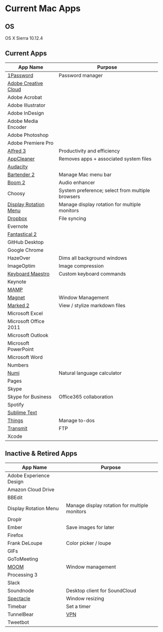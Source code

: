 # Current Mac Apps

## OS
OS X Sierra 10.12.4

## Current Apps
| App Name | Purpose |
| -------- | ------- |
| [1Password](https://1password.com/downloads/) | Password manager |
| [Adobe Creative Cloud](https://www.adobe.com/creativecloud.html) | |
| Adobe Acrobat | |
| Adobe Illustrator | |
| Adobe InDesign | |
| Adobe Media Encoder | |
| Adobe Photoshop | |
| Adobe Premiere Pro | |
| [Alfred 3](https://www.alfredapp.com) | Productivity and efficiency |
| [AppCleaner](https://freemacsoft.net/appcleaner/) | Removes apps + associated system files |
| [Audacity](http://www.audacityteam.org/download/mac/) | |
| [Bartender 2](https://www.macbartender.com) | Manage Mac menu bar |
| [Boom 2](http://www.globaldelight.com/boom/index.php) | Audio enhancer |
| Choosy | System preference; select from multiple browsers |
| [Display Rotation Menu](http://www.magesw.com/displayrotation/) | Manage display rotation for multiple monitors |
| [Dropbox](https://www.dropbox.com) | File syncing |
| Evernote | |
| [Fantastical 2](https://flexibits.com/fantastical) | |
| GitHub Desktop | |
| Google Chrome | |
| HazeOver | Dims all background windows |
| ImageOptim | Image compression |
| [Keyboard Maestro](https://www.keyboardmaestro.com/) | Custom keyboard commands |
| Keynote | |
| [MAMP](https://www.mamp.info/en/downloads/) | |
| [Magnet](https://itunes.apple.com/us/app/magnet/id441258766?mt=12) | Window Management |
| [Marked 2](http://marked2app.com) | View / stylize markdown files |
| Microsoft Excel | |
| Microsoft Office 2011 | |
| Microsoft Outlook | |
| Microsoft PowerPoint | |
| Microsoft Word | |
| Numbers | |
| [Numi](http://numi.io) | Natural language calculator |
| Pages | |
| Skype | |
| Skype for Business | Office365 collaboration |
| Spotify | |
| [Sublime Text](https://www.sublimetext.com) | |
| [Things](https://culturedcode.com/things/) | Manage to-dos |
| [Transmit](https://panic.com/transmit/) | FTP |
| Xcode | |

## Inactive & Retired Apps
| App Name | Purpose |
| -------- | ------- |
| Adobe Experience Design | |
| Amazon Cloud Drive | |
| BBEdit | |
| Display Rotation Menu | Manage display rotation for multiple monitors |
| Droplr | |
| Ember | Save images for later |
| Firefox | |
| Frank DeLoupe | Color picker / loupe |
| GIFs | |
| GoToMeeting | |
| [MOOM](https://manytricks.com/moo) | Window management |
| Processing 3 | |
| Slack | |
| Soundnode | Desktop client for SoundCloud |
| [Spectacle](https://www.spectacleapp.com) | Window resizing |
| Timebar | Set a timer |
| TunnelBear | [VPN](https://www.tunnelbear.com/apps/mac?ref=producthunt) |
| Tweetbot | |
